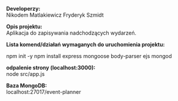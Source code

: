 **Developerzy:**  
Nikodem Matlakiewicz
Fryderyk Szmidt
  
**Opis projektu:**  
Aplikacja do zapisywania nadchodzących wydarzeń.


**Lista komend/działań wymaganych do uruchomienia projektu:**  
  
npm init -y
npm install express mongoose body-parser ejs
mongod

**odpalenie strony (localhost:3000):**  
node src/app.js
  
**Baza MongoDB:**  
localhost:27017/event-planner
  
